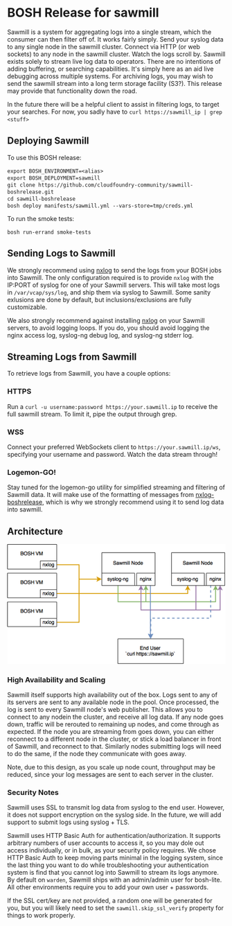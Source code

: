 # BOSH Release for sawmill

Sawmill is a system for aggregating logs into a single stream,
which the consumer can then filter off of. It works fairly simply.
Send your syslog data to any single node in the sawmill cluster.
Connect via HTTP (or web sockets) to any node in the sawmill cluster.
Watch the logs scroll by. Sawmill exists solely to stream live log data
to operators. There are no intentions of adding buffering, or searching
capabilities. It's simply here as an aid live debugging across multiple
systems. For archiving logs, you may wish to send the sawmill stream into
a long term storage facility (S3?). This release may provide that
functionality down the road.

In the future there will be a helpful client to assist in filtering
logs, to target your searches. For now, you sadly have to `curl https://sawmill_ip | grep <stuff>`

## Deploying Sawmill

To use this BOSH release:

```
export BOSH_ENVIRONMENT=<alias>
export BOSH_DEPLOYMENT=sawmill
git clone https://github.com/cloudfoundry-community/sawmill-boshrelease.git
cd sawmill-boshrelease
bosh deploy manifests/sawmill.yml --vars-store=tmp/creds.yml
```

To run the smoke tests:

```
bosh run-errand smoke-tests
```

## Sending Logs to Sawmill

We strongly recommend using [nxlog](https://github.com/hybris/nxlog-boshrelease)
to send the logs from your BOSH jobs into Sawmill. The only configuration required
is to provide `nxlog` with the IP:PORT of syslog for one of your Sawmill servers.
This will take most logs in `/var/vcap/sys/log`, and ship them via syslog to Sawmill.
Some sanity exlusions are done by default, but inclusions/exclusions are fully customizable.

We also strongly recommend against installing [nxlog](https://github.com/hybris/nxlog-boshrelease)
on your Sawmill servers, to avoid logging loops. If you do, you should avoid logging the nginx access
log, syslog-ng debug log, and syslog-ng stderr log.

## Streaming Logs from Sawmill

To retrieve logs from Sawmill, you have a couple options:

### HTTPS

Run a `curl -u username:password https://your.sawmill.ip` to receive the full
sawmill stream. To limit it, pipe the output through grep.

### WSS

Connect your preferred WebSockets client to `https://your.sawmill.ip/ws`, specifying
your username and password. Watch the data stream through!

### Logemon-GO!

Stay tuned for the logemon-go utility for simplified streaming and filtering of
Sawmill data. It will make use of the formatting of messages from
[nxlog-boshrelease](https://github.com/hybris/nxlog-boshrelease), which is why we
strongly recommend using it to send log data into sawmill.

## Architecture

![Sawmill Architecture Diagram](sawmill-arch.png)

### High Availability and Scaling

Sawmill itself supports high availability out of the box. Logs sent to any of its servers
are sent to any available node in the pool. Once processed, the log is sent to every Sawmill
node's web publisher. This allows you to connect to any nodein the cluster, and receive
all log data. If any node goes down, traffic will be rerouted to remaining up nodes,
and come through as expected. If the node you are streaming from goes down, you can either
reconnect to a different node in the cluster, or stick a load balancer in front of Sawmill,
and reconnect to that. Similarly nodes submitting logs will need to do the same, if the node
they communicate with goes away.

Note, due to this design, as you scale up node count, throughput may be reduced,
since your log messages are sent to each server in the cluster.

### Security Notes

Sawmill uses SSL to transmit log data from syslog to the end user. However,
it does not support encryption on the syslog side. In the future, we will add
support to submit logs using syslog + TLS.

Sawmill uses HTTP Basic Auth for authentication/authorization. It supports
arbitrary numbers of user accounts to access it, so you may dole out access
individually, or in bulk, as your security policy requires. We chose HTTP Basic
Auth to keep moving parts minimal in the logging system, since the last thing
you want to do while troubleshooting your authentication system is find that
you cannot log into Sawmill to stream its logs anymore. By default on `warden`,
Sawmill ships with an admin/admin user for bosh-lite. All other environments
require you to add your own user + passwords.

If the SSL cert/key are not provided, a random one will be generated for you,
but you will likely need to set the `sawmill.skip_ssl_verify` property for things
to work properly.
